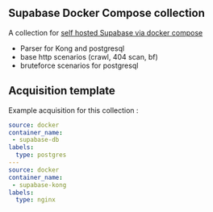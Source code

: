 ## Supabase Docker Compose collection

A collection for [self hosted Supabase via docker compose](https://github.com/supabase/supabase/blob/master/docker/docker-compose.yml)
 * Parser for Kong and postgresql
 * base http scenarios (crawl, 404 scan, bf)
 * bruteforce scenarios for postgresql

## Acquisition template

Example acquisition for this collection :

```yaml
source: docker
container_name:
 - supabase-db
labels:
  type: postgres
---
source: docker
container_name:
 - supabase-kong
labels:
  type: nginx
```
